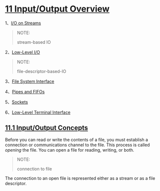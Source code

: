 # [11 Input/Output Overview](https://www.gnu.org/software/libc/manual/html_node/I_002fO-Overview.html)



1、[I/O on Streams](https://www.gnu.org/software/libc/manual/html_node/I_002fO-on-Streams.html)

> NOTE: 
>
> stream-based IO

2、[Low-Level I/O](https://www.gnu.org/software/libc/manual/html_node/Low_002dLevel-I_002fO.html)

> NOTE: 
>
> file-descriptor-based-IO

3、[File System Interface](https://www.gnu.org/software/libc/manual/html_node/File-System-Interface.html)

4、[Pipes and FIFOs](https://www.gnu.org/software/libc/manual/html_node/Pipes-and-FIFOs.html)

5、[Sockets](https://www.gnu.org/software/libc/manual/html_node/Sockets.html)

6、[Low-Level Terminal Interface](https://www.gnu.org/software/libc/manual/html_node/Low_002dLevel-Terminal-Interface.html)



## [11.1 Input/Output Concepts](https://www.gnu.org/software/libc/manual/html_node/I_002fO-Concepts.html)

Before you can read or write the contents of a file, you must establish a connection or communications channel to the file. This process is called *opening* the file. You can open a file for reading, writing, or both.

> NOTE: 
>
> connection to file

The connection to an open file is represented either as a stream or as a file descriptor. 